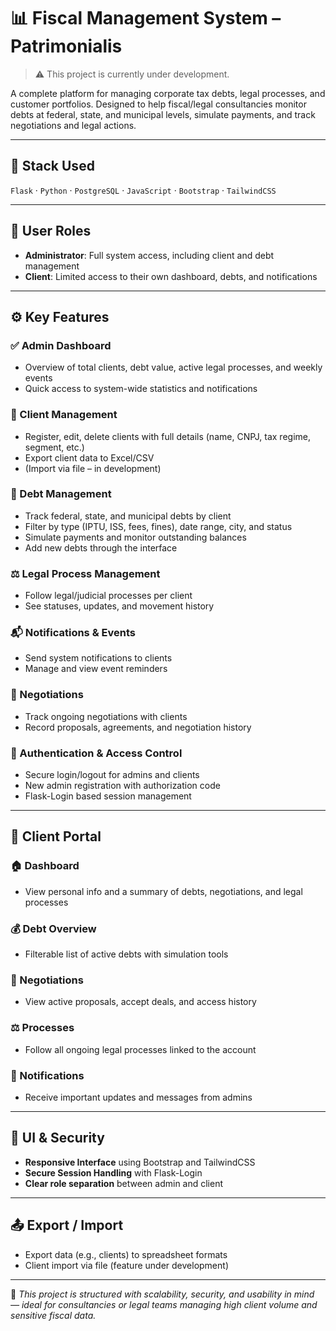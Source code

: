 # 📊 Fiscal Management System – Patrimonialis
> ⚠️ This project is currently under development.


A complete platform for managing corporate tax debts, legal processes, and customer portfolios. Designed to help fiscal/legal consultancies monitor debts at federal, state, and municipal levels, simulate payments, and track negotiations and legal actions.

---

## 🚀 Stack Used

`Flask` · `Python` · `PostgreSQL` · `JavaScript` · `Bootstrap` · `TailwindCSS`

---

## 🔐 User Roles

- **Administrator**: Full system access, including client and debt management
- **Client**: Limited access to their own dashboard, debts, and notifications

---

## ⚙️ Key Features

### ✅ Admin Dashboard
- Overview of total clients, debt value, active legal processes, and weekly events
- Quick access to system-wide statistics and notifications

### 👥 Client Management
- Register, edit, delete clients with full details (name, CNPJ, tax regime, segment, etc.)
- Export client data to Excel/CSV
- (Import via file – in development)

### 💸 Debt Management
- Track federal, state, and municipal debts by client
- Filter by type (IPTU, ISS, fees, fines), date range, city, and status
- Simulate payments and monitor outstanding balances
- Add new debts through the interface

### ⚖️ Legal Process Management
- Follow legal/judicial processes per client
- See statuses, updates, and movement history

### 📬 Notifications & Events
- Send system notifications to clients
- Manage and view event reminders

### 🤝 Negotiations
- Track ongoing negotiations with clients
- Record proposals, agreements, and negotiation history

### 🔐 Authentication & Access Control
- Secure login/logout for admins and clients
- New admin registration with authorization code
- Flask-Login based session management

---

## 👤 Client Portal

### 🏠 Dashboard
- View personal info and a summary of debts, negotiations, and legal processes

### 💰 Debt Overview
- Filterable list of active debts with simulation tools

### 📑 Negotiations
- View active proposals, accept deals, and access history

### ⚖️ Processes
- Follow all ongoing legal processes linked to the account

### 📢 Notifications
- Receive important updates and messages from admins

---

## 📱 UI & Security

- **Responsive Interface** using Bootstrap and TailwindCSS
- **Secure Session Handling** with Flask-Login
- **Clear role separation** between admin and client

---

## 📤 Export / Import

- Export data (e.g., clients) to spreadsheet formats
- Client import via file (feature under development)

---

📌 *This project is structured with scalability, security, and usability in mind — ideal for consultancies or legal teams managing high client volume and sensitive fiscal data.*
